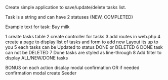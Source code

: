 
Create simple application to save/update/delete tasks list.

Task is a string and can have 2 statuses (NEW, COMPLETED)

Example text for task: Buy milk

1 create tasks table
2 create controller for tasks
3 add routes in web.php
4 create a page to display list of tasks and form to add new
Layout its up to you
5 each tasks can be Updated to status DONE or DELETED
6 DONE task can not be DELETED
7 Done tasks are styled as line-through
8 Add filter to display ALL/NEW/DONE tasks

BONUS
on each action display modal confirmation OR if needed confirmation modal
create Seeder

